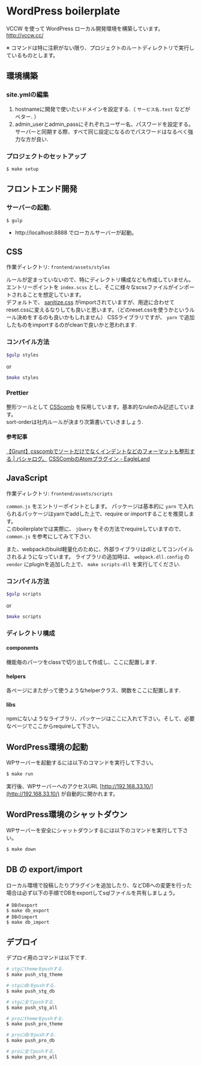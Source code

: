 # WordPress boilerplate
VCCW を使って WordPress ローカル開発環境を構築しています。   
http://vccw.cc/

※ コマンドは特に注釈がない限り、プロジェクトのルートディレクトリで実行しているものとします。

## 環境構築

### site.ymlの編集

1. hostnameに開発で使いたいドメインを設定する.（ `サービス名.test` などがベター. ）
2. admin_userとadmin_passにそれぞれユーザー名、パスワードを設定する。サーバーと同期する際、すべて同じ設定になるのでパスワードはなるべく強力な方が良い.

### プロジェクトのセットアップ

```
$ make setup
```


## フロントエンド開発

### サーバーの起動.

```
$ gulp
```

- http://localhost:8888 でローカルサーバーが起動。


## CSS
作業ディレクトリ: `frontend/assets/styles`   
   
ルールが定まっていないので、特にディレクトリ構成なども作成していません。   
エントリーポイントを `index.scss` とし、そこに様々なscssファイルがインポートされることを想定しています。   
デフォルトで、 [sanitize.css](http://jonathantneal.github.io/sanitize.css/) がimportされていますが、用途に合わせてreset.cssに変えるなりしても良いと思います。（どのreset.cssを使うかというルール決めをするのも良いかもしれません）
CSSライブラリですが、 `yarn` で追加したものをimportするのがcleanで良いかと思われます.

### コンパイル方法

```bash
$gulp styles
```

or

```bash
$make styles
```
 


### Prettier
整形ツールとして [CSScomb](http://csscomb.com) を採用しています。基本的なruleのみ記述しています。  
sort-orderは社内ルールが決まり次第書いていきましょう.

#### 参考記事
[【Grunt】csscombでソートだけでなくインデントなどのフォーマットも整形する \| バシャログ。](http://bashalog.c-brains.jp/14/12/01-202258.php)
[CSSCombのAtomプラグイン \- EagleLand](https://1000ch.net/posts/2015/atom-csscomb.html)


## JavaScript
作業ディレクトリ: `frontend/assets/scripts`   
    
`common.js` をエントリーポイントとします。
パッケージは基本的に `yarn` で入れられるパッケージはyarnでaddした上で、require or importすることを推奨します。   
このboilerplateでは実際に、 `jQuery` をその方法でrequireしていますので、`common.js` を参考にしてみて下さい.   

また、webpackのbuild軽量化のために、外部ライブラリはdllとしてコンパイルされるようになっています。
ライブラリの追加時は、 `webpack.dll.config` の `vendor` にpluginを追加した上で、 `make scripts-dll` を実行してください.


### コンパイル方法

```bash
$gulp scripts
```

or

```bash
$make scripts
```
 

### ディレクトリ構成

#### components
機能毎のパーツをclassで切り出して作成し、ここに配置します.

#### helpers
各ページにまたがって使うようなhelperクラス、関数をここに配置します.

#### libs
npmにないようなライブラリ、パッケージはここに入れて下さい。そして、必要なページでここからrequireして下さい。


## WordPress環境の起動
WPサーバーを起動するには以下のコマンドを実行して下さい。
```bash
$ make run
```

実行後、WPサーバーへのアクセスURL [http://192.168.33.10/](http://192.168.33.10/) が自動的に開かれます。

## WordPress環境のシャットダウン
WPサーバーを安全にシャットダウンするには以下のコマンドを実行して下さい。
```bash
$ make down
```

## DB の export/import
ローカル環境で投稿したりプラグインを追加したり、などDBへの変更を行った場合は必ず以下の手順でDBをexportしてsqlファイルを共有しましょう。

```
# DBのexport
$ make db_export
# DBのimport
$ make db_import
```

## デプロイ
デプロイ用のコマンドは以下です.

```bash
# stgにthemeをpushする.
$ make push_stg_theme

# stgにdbをpushする.
$ make push_stg_db

# stgに全てpushする.
$ make push_stg_all

# proにthemeをpushする.
$ make push_pro_theme

# proにdbをpushする.
$ make push_pro_db

# proに全てpushする.
$ make push_pro_all
```
